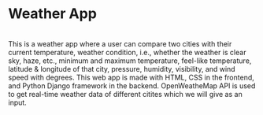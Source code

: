 # Weather App
<br>
This is a weather app where a user can compare two cities with their current temperature, weather condition, i.e., whether the weather is clear sky, haze, etc., minimum and maximum temperature, feel-like temperature, latitude & longitude of that city, pressure, humidity, visibility, and wind speed with degrees. This web app is made with HTML, CSS in the frontend, and Python Django framework in the backend. OpenWeatheMap API is used to get real-time weather data of different citites which we will give as an input.